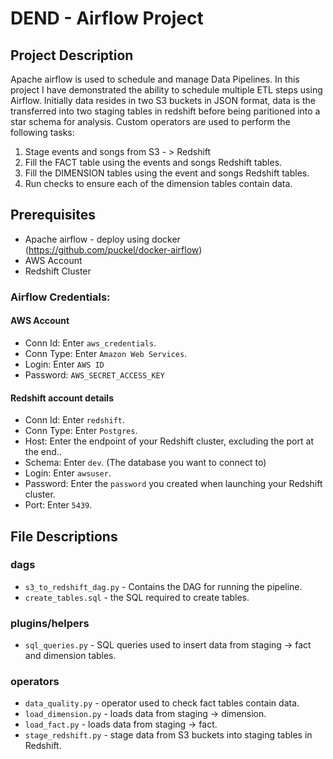 # DEND - Airflow Project

## Project Description
Apache airflow is used to schedule and manage Data Pipelines. In this project I have demonstrated the ability to schedule multiple ETL steps using Airflow.
Initially data resides in two S3 buckets in JSON format, data is the transferred into two staging tables in redshift before being paritioned into a star schema for analysis.
Custom operators are used to perform the following tasks:
1) Stage events and songs from S3 - > Redshift
2) Fill the FACT table using the events and songs Redshift tables.
3) Fill the DIMENSION tables using the event and songs Redshift tables.
4) Run checks to ensure each of the dimension tables contain data.

## Prerequisites
- Apache airflow - deploy using docker (https://github.com/puckel/docker-airflow)
- AWS Account
- Redshift Cluster 

### Airflow Credentials:

#### AWS Account
- Conn Id: Enter `aws_credentials`.
- Conn Type: Enter `Amazon Web Services`.
- Login: Enter `AWS ID`
- Password: `AWS_SECRET_ACCESS_KEY`

#### Redshift account details
- Conn Id: Enter `redshift`.
- Conn Type: Enter `Postgres`.
- Host: Enter the endpoint of your Redshift cluster, excluding the port at the end..
- Schema: Enter `dev`. (The database you want to connect to)
- Login: Enter `awsuser`.
- Password: Enter the `password` you created when launching your Redshift cluster.
- Port: Enter `5439`.

## File Descriptions

### dags
- `s3_to_redshift_dag.py` - Contains the DAG for running the pipeline.
- `create_tables.sql` - the SQL required to create tables.

### plugins/helpers
- `sql_queries.py` - SQL queries used to insert data from staging -> fact and dimension tables.

### operators
- `data_quality.py` - operator used to check fact tables contain data.
- `load_dimension.py` - loads data from staging -> dimension.
- `load_fact.py` - loads data from staging -> fact.
- `stage_redshift.py` - stage data from S3 buckets into staging tables in Redshift.